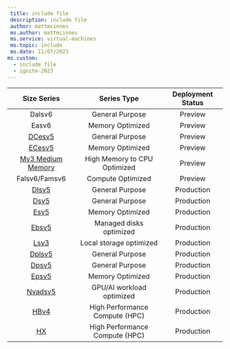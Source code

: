 ```yaml
---
 title: include file
 description: include file
 author: mattmcinnes
 ms.author: mattmcinnes
 ms.service: virtual-machines
 ms.topic: include
 ms.date: 11/07/2023
ms.custom:
  - include file
  - ignite-2023
---
```


| Size Series | Series Type | Deployment Status |
|:-:|:-:|:-:|
| Dalsv6                                                         | General Purpose                | Preview        |
| Easv6                                                          | Memory Optimized               | Preview        |
| [DCesv5](../../virtual-machines/dcesv5-dcedsv5-series.md)                                                         | General Purpose                | Preview        |
| [ECesv5](../../virtual-machines/ecesv5-ecedsv5-series.md)                                                          | Memory Optimized               | Preview        |
| [Mv3 Medium Memory](../../virtual-machines/msv3-mdsv3-medium-series.md)| High Memory to CPU Optimized | Preview  |
| Falsv6/Famsv6                                                  | Compute Optimized              | Preview    |
| [Dlsv5](../../virtual-machines/dlsv5-dldsv5-series.md)         | General Purpose                | Production |
| [Dsv5](../../virtual-machines/dv5-dsv5-series.md)              | General Purpose                | Production |
| [Esv5](../../virtual-machines/ev5-esv5-series.md)              | Memory Optimized               | Production |
| [Ebsv5](../../virtual-machines/ebdsv5-ebsv5-series.md)         | Managed disks optimized        | Production |
| [Lsv3](../../virtual-machines/lsv3-series.md)                  | Local storage optimized        | Production |
| [Dplsv5](../../virtual-machines/dplsv5-dpldsv5-series.md)      | General Purpose                | Production |
| [Dpsv5](../../virtual-machines/dpsv5-dpdsv5-series.md)         | General Purpose                | Production |
| [Epsv5](../../virtual-machines/epsv5-epdsv5-series.md)         | Memory Optimized               | Production |
| [Nvadsv5](../../virtual-machines/nva10v5-series.md)            | GPU/AI workload optimized      | Production |
| [HBv4](../../virtual-machines/hbv4-series.md)                  | High Performance Compute (HPC) | Production |
| [HX](../../virtual-machines/hx-series.md)                      | High Performance Compute (HPC) | Production |